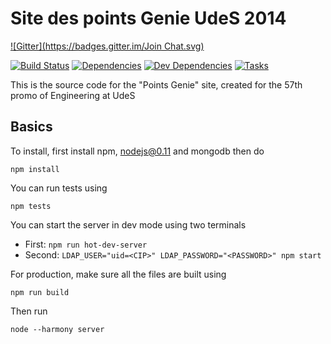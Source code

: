 # Site des points Genie UdeS 2014
[![Gitter](https://badges.gitter.im/Join Chat.svg)](https://gitter.im/dozoisch/pointsgenie?utm_source=badge&utm_medium=badge&utm_campaign=pr-badge)

[![Build Status][travis.img]][travis.url]
[![Dependencies][deps.img]][deps.url]
[![Dev Dependencies][devdeps.img]][devdeps.url]
[![Tasks][tasks.img]][tasks.url]

This is the source code for the "Points Genie" site, created for the 57th promo of Engineering at UdeS

## Basics

To install, first install npm, nodejs@0.11 and mongodb then do

    npm install

You can run tests using

    npm tests

You can start the server in dev mode using two terminals

 - First: `npm run hot-dev-server`
 - Second: `LDAP_USER="uid=<CIP>" LDAP_PASSWORD="<PASSWORD>" npm start`


For production, make sure all the files are built using

    npm run build

Then run

    node --harmony server


[travis.img]: https://api.travis-ci.org/dozoisch/pointsgenie.svg
[travis.url]: https://travis-ci.org/dozoisch/pointsgenie
[deps.img]: https://david-dm.org/dozoisch/pointsgenie.svg
[deps.url]: https://david-dm.org/dozoisch/pointsgenie
[devdeps.img]: https://david-dm.org/dozoisch/pointsgenie/dev-status.svg
[devdeps.url]: https://david-dm.org/dozoisch/pointsgenie#info=devDependencies
[tasks.img]: https://badge.waffle.io/dozoisch/pointsgenie.svg?label=Current+Iteration&title=Current+Iteration
[tasks.url]: http://waffle.io/dozoisch/pointsgenie
